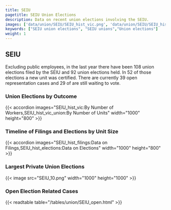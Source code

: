 ```yaml
---
title: SEIU
pagetitle: SEIU Union Elections
description: Data on recent union elections involving the SEIU.
images: ['data/union/SEIU/SEIU_hist_vic.png', 'data/union/SEIU/SEIU_hist_size.png', 'data/union/SEIU/SEIU_10.png']
keywords: ["SEIU union elections", "SEIU unions","Union elections"]
weight: 1
---
```

##  SEIU

Excluding public employees, in the last year there have been 108 union elections filed by the SEIU and 92 union elections held. In 52 of those elections a new unit was certified. There are currently 39 open representation cases and 29 of are still waiting to vote.

### Union Elections by Outcome
{{< accordion images="SEIU_hist_vic:By Number of Workers,SEIU_hist_vic_union:By Number of Units" width="1000" height="800" >}}

### Timeline of Filings and Elections by Unit Size
{{< accordion images="SEIU_hist_filings:Data on Filings,SEIU_hist_elections:Data on Elections" width="1000" height="800" >}}

### Largest Private Union Elections
{{< image src="SEIU_10.png" width="1000" height="1000"  >}}

### Open Election Related Cases
{{< readtable table="/tables/union/SEIU_open.html" >}}

